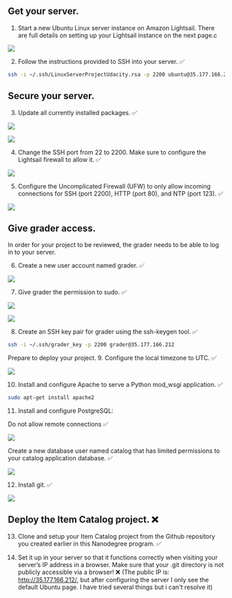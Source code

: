 ## Get your server.
1. Start a new Ubuntu Linux server instance on Amazon Lightsail. There are full details on setting up your Lightsail instance on the next page.c

![](https://photos-4.dropbox.com/t/2/AADQanOIL-UzNildGm9dMuJU-fzw8gjs7kxJjcgC134bFw/12/369982627/png/32x32/1/_/1/2/Captura%20de%20pantalla%202017-12-12%20a%20las%2019.16.42.png/EMXso_YCGOAEIAcoBw/BUllNXNGWE1ZOTegsohQr6QPS8moiAKNbf8rCNqo0KM?preserve_transparency=1&size=800x600&size_mode=3)

2. Follow the instructions provided to SSH into your server. ✅ 
   
```sh
ssh -i ~/.ssh/LinuxServerProjectUdacity.rsa -p 2200 ubuntu@35.177.166.212
```

## Secure your server.
3. Update all currently installed packages. ✅ 

![](https://photos-1.dropbox.com/t/2/AADkGbaAJ_uzmETEmvf3Qs4tCfNRzgMlZJKb2-7VCEJUsQ/12/369982627/png/32x32/1/_/1/2/Captura%20de%20pantalla%202017-12-12%20a%20las%2019.33.20.png/EMXso_YCGOEEIAcoBw/KLT-4eBLW3mmfFNneR5vrxiKuvDtmGaMtBkjT3nOFRw?preserve_transparency=1&size=1280x960&size_mode=3)

![](https://photos-2.dropbox.com/t/2/AABDdb3A3iuh9IML059cxZFe0mMuU3ScPIkoy7BeOb2wnA/12/369982627/png/32x32/1/_/1/2/Captura%20de%20pantalla%202017-12-12%20a%20las%2019.58.39.png/EMXso_YCGOoEIAcoBw/hNTxJZEzILH4hoMCSrhGLyQ6ml2z_yzW2WzD8U99dQ0?preserve_transparency=1&size=1280x960&size_mode=3)

4. Change the SSH port from 22 to 2200. Make sure to configure the Lightsail firewall to allow it. ✅ 

![](https://photos-2.dropbox.com/t/2/AABdktKskPt2Nr47NYpWU_uN-Dfy9mk526dth5IyXhilJg/12/369982627/png/32x32/1/_/1/2/Captura%20de%20pantalla%202017-12-12%20a%20las%2019.38.37.png/EMXso_YCGOIEIAcoBw/-cTgy88te2xUpifQWxHuNdyc-_ZTbGTA3hd4hptpTMk?preserve_transparency=1&size=1280x960&size_mode=3)

5. Configure the Uncomplicated Firewall (UFW) to only allow incoming connections for SSH (port 2200), HTTP (port 80), and NTP (port 123). ✅ 

![](https://photos-6.dropbox.com/t/2/AACEdmMxbewdB14wVgM5hMYHHn-1KUcwm6GxHVNw3pNo_g/12/369982627/png/32x32/1/_/1/2/Captura%20de%20pantalla%202017-12-12%20a%20las%2019.16.11.png/EMXso_YCGN8EIAcoBw/n2XNpNuf6AYiO_gVYHVniR9EaKJhCek_0MTd8o91gcc?preserve_transparency=1&size=1280x960&size_mode=3)

## Give grader access.
In order for your project to be reviewed, the grader needs to be able to log in to your server.

6. Create a new user account named grader. ✅ 

![](https://photos-1.dropbox.com/t/2/AAACVBbSf8sFC-e3BxccdKmf-Vxe3mqTt0tdrjHcyxNrHg/12/369982627/png/32x32/1/_/1/2/Captura%20de%20pantalla%202017-12-11%20a%20las%2020.01.09.png/EMXso_YCGOUEIAcoBw/Z01tIxWu10uun6z9ORixicjkBGzzME3BXe0FgLbn2ic?preserve_transparency=1&size=1280x960&size_mode=3)


7. Give grader the permission to sudo. ✅ 

![](https://photos-3.dropbox.com/t/2/AACceJNx6LEr8ZfoE8W4QvyxhSYXQ1xfHqBzK1ZjtMPy2Q/12/369982627/png/32x32/1/_/1/2/Captura%20de%20pantalla%202017-12-11%20a%20las%2020.04.57.png/EMXso_YCGOkEIAcoBw/eKqogPDSSNHr0l26lXJCP64uLK9P5qjUBLPPhLioUU8?preserve_transparency=1&size=1280x960&size_mode=3)

![](https://photos-3.dropbox.com/t/2/AAC8jzVgW_Jd8w_2EXruV8beBP_J2XJY0VCoR7OvZwoIog/12/369982627/png/32x32/1/_/1/2/Captura%20de%20pantalla%202017-12-12%20a%20las%2019.41.58.png/EMXso_YCGOMEIAcoBw/1E5Ktfbexz_ZLEpld3Msh7YNthT5M8VqZ3WD75iDZuI?preserve_transparency=1&size=1280x960&size_mode=3)

8. Create an SSH key pair for grader using the ssh-keygen tool. ✅ 

```sh
ssh -i ~/.ssh/grader_key -p 2200 grader@35.177.166.212
```

Prepare to deploy your project.
9. Configure the local timezone to UTC. ✅

![](https://photos-1.dropbox.com/t/2/AADZ4zmEjmIwWvgy63FhGJTn_NHtueH3g53Mz9G4PBbd3A/12/369982627/png/32x32/1/_/1/2/Captura%20de%20pantalla%202017-12-12%20a%20las%2019.45.30.png/EMXso_YCGOQEIAcoBw/etC7-XtkPQXF86CpyjzF7VAMzcQJtqQmW56IwVWi1FA?preserve_transparency=1&size=1280x960&size_mode=3)

10. Install and configure Apache to serve a Python mod_wsgi application. ✅ 

```sh
sudo apt-get install apache2
```

11. Install and configure PostgreSQL:

Do not allow remote connections ✅ 


![](https://photos-6.dropbox.com/t/2/AAAwk8wJNTGtqwxTcFQkfzzpKgL1HhPQG6e1HOjGURVm4g/12/369982627/png/32x32/1/_/1/2/Captura%20de%20pantalla%202017-12-12%20a%20las%2019.49.59.png/EMXso_YCGOYEIAcoBw/zunfQrfytnGV2zmmmpfVBe0h3GZHlUgj_KibvtG-AAA?preserve_transparency=1&size=1280x960&size_mode=3)

Create a new database user named catalog that has limited permissions to your catalog application database. ✅ 

![](https://photos-2.dropbox.com/t/2/AACt3qkdWcFDoN1Qmb7HvPpa3Zm1IVPckzsRPlzo19jjQQ/12/369982627/png/32x32/1/_/1/2/Captura%20de%20pantalla%202017-12-12%20a%20las%2019.57.46.png/EMXso_YCGOcEIAcoBw/Z0LXGWs8RNDhYnjcjBLRcjfOGf2aLPyBu3Hw1HEf_Pc?preserve_transparency=1&size=1280x960&size_mode=3)

12. Install git. ✅ 

![](https://photos-4.dropbox.com/t/2/AACB-ZSZfngJPfiq-jsYf_naezXFnWTCSIocgaxD8jNmUg/12/369982627/png/32x32/1/_/1/2/Captura%20de%20pantalla%202017-12-12%20a%20las%2020.00.03.png/EMXso_YCGOgEIAcoBw/vuUG4dKDE9ynbXQZVp6FJzcN95ldpOBuIJjpsAO7PlI?preserve_transparency=1&size=1280x960&size_mode=3)

## Deploy the Item Catalog project. ❌ 

13. Clone and setup your Item Catalog project from the Github repository you created earlier in this Nanodegree program. ✅ 

14. Set it up in your server so that it functions correctly when visiting your server’s IP address in a browser. Make sure that your .git directory is not publicly accessible via a browser! ❌ 
(The public IP is: http://35.177.166.212/, but after configuring the server I only see the default Ubuntu page. I have tried several things but i can't resolve it)
